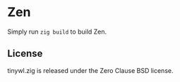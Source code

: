 # Zen

Simply run `zig build` to build Zen.

## License

tinywl.zig is released under the Zero Clause BSD license.
